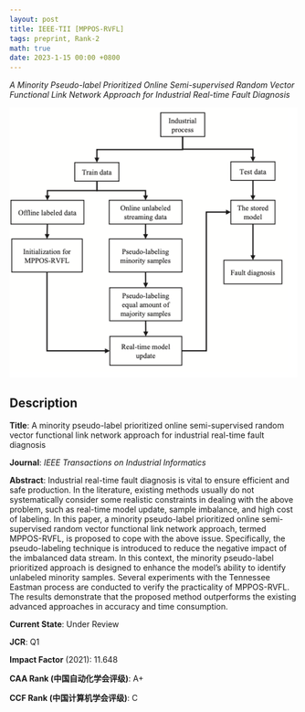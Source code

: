 ```yaml
---
layout: post
title: IEEE-TII [MPPOS-RVFL]
tags: preprint, Rank-2
math: true
date: 2023-1-15 00:00 +0800
---
```


*A Minority Pseudo-label Prioritized Online Semi-supervised Random Vector Functional Link Network Approach for Industrial Real-time Fault Diagnosis*

![GA](https://github.com/Samlzy/pics/raw/Samlzy-patch-1/HanPY01.png)


## Description

**Title**: A minority pseudo-label prioritized online semi-supervised random vector functional link network approach for industrial real-time fault diagnosis

**Journal**: *IEEE Transactions on Industrial Informatics*

**Abstract**: Industrial real-time fault diagnosis is vital to ensure efficient and safe production. In the literature, existing methods usually do not systematically consider some realistic constraints in dealing with the above problem, such as real-time model update, sample imbalance, and high cost of labeling. In this paper, a minority pseudo-label prioritized online semi-supervised random vector functional link network approach, termed MPPOS-RVFL, is proposed to cope with the above issue. Specifically, the pseudo-labeling technique is introduced to reduce the negative impact of the imbalanced data stream. In this context, the minority pseudo-label prioritized approach is designed to enhance the model’s ability to identify unlabeled minority samples. Several experiments with the Tennessee Eastman process are conducted to verify the practicality of MPPOS-RVFL. The results demonstrate that the proposed method outperforms the existing advanced approaches in accuracy and time consumption.

**Current State**: Under Review

**JCR**: Q1

**Impact Factor** (2021): 11.648

**CAA Rank (中国自动化学会评级)**: A+

**CCF Rank (中国计算机学会评级)**: C
